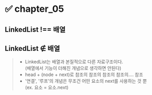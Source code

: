  # ✅ chapter_05
## LinkedList !== 배열
## LinkedList ∉ 배열
> * LinkedList는 배열과 본질적으로 다른 자료구조이다.<br>
> (배열에서 기능이 더해진 개념으로 생각하면 안된다)
> * head + (node + next)로 참조의 참조의 참조의 참조의.... 참조
> * '연결', '루프'의 개념은 무조건 어떤 요소의 next를 사용하는 것 뿐<br>
> (ex. 요소 = 요소.next)
